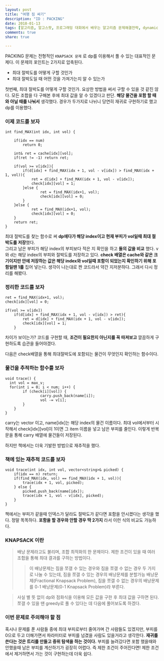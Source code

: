 ```yaml
---
layout: post
title: "여행 짐 싸기"
description: "ID : PACKING"
date: 2018-01-13
tags: [알고리즘, 알고스팟, 프로그래밍 대회에서 배우는 알고리즘 문제해결전략, dynamic programming, 재추적]
comments: true
share: true

---
```


PACKING 문제는 전형적인 `KNAPSACK 문제` 로  dp를 이용해서 풀 수 있는 대표적인 문제다.
이 문제의 포인트는 2가지로 압축된다.
* 최대 절박도를 어떻게 구할 것인가
* 최대 절박도일 때 어떤 것을 가져가는지 알 수 있는가

첫번째, 최대 절박도를 어떻게 구할 것인가.
요상한 방법을 써서 구할 수 있을 것 같진 않다. 모든 조합을 다 구해본 후에 최대 값을 알 수 있겠다고 판단. **해당 물건을 포함 할 때와 아닐 때를 나눠서** 생각했다.
경우가 두가지로 나뉘니 당연히 재귀로 구현하기로 했고 dp를 이용했다.

### 이제 코드를 보자
    int find_MAX(int idx, int vol) {

        if(idx == num)
            return 0;

        int& ret = cache[idx][vol];
        if(ret != -1) return ret;

        if(vol >= v[idx]){
            if(d[idx] + find_MAX(idx + 1, vol - v[idx]) > find_MAX(idx + 1, vol)){
                ret = d[idx] + find_MAX(idx + 1, vol - v[idx]);
                check[idx][vol] = 1;
            }else {
                    ret = find_MAX(idx+1, vol);
                    check[idx][vol] = 0;
            }
        }else {
                ret = find_MAX(idx+1, vol);
                check[idx][vol] = 0;
        }
        return ret;
    }

최대 절박도를 찾는 함수로 써 **dp에다가 해당 index이고 현재 부피가 vol일때 최대 절박도를 저장**했다.  
그리고 남은 부피가 해당 index의 부피보다 적은 지 확인을 하고 **둘의 값을 비교** 했다.
v와 d는 해당 index의 부피와 절박도를 저장하고 있다.
**check 배열은 cache와 같은 크기이지만 안에 저장하는 값은 해당 index와 vol일때 포함이 되었는지 확인하기 위해 포함일땐 1를** 집어 넣는다.
생각이 나는대로 짠 코드라서 약간 지저분하다. 그래서 다시 정리를 해봤다.

### 정리한 코드를 보자

	ret = find_MAX(idx+1, vol);
	check[idx][vol] = 0;

	if(vol >= v[idx])
		if(d[idx] + find_MAX(idx + 1, vol - v[idx]) > ret){
			ret = d[idx] + find_MAX(idx + 1, vol - v[idx]);
			check[idx][vol] = 1;
		}

차이가 보이는가? 코드를 구현할 때, **조건이 필요한지 아닌지를 꼭 따져보고** 깔끔하게 구현하도록 습관을 들어야겠다.

다음은 check배열을 통해 최대절박도에 포함되는 물건이 무엇인지 확인하는 함수이다.
### 물건을 추적하는 함수를 보자

    void trace() {
      int vol = max_v;
      for(int i = 0; i < num; i++) {
            if (check[i][vol]) {
                    carry.push_back(name[i]);
                    vol -= v[i];
            }
        }
    }

carry는 vector<string> 이고, name[idx]는 해당 index의 물건 이름이다. 최대 vol에서부터 시작해서 check[idx][vol]이 1이면 그 item 이름을 넣고 남은 부피를 줄인다. 이렇게 반복문을 통해 carry 배열에 물건들이 저장된다.

하지만 책에서는 더욱 기발한 방법으로 재추적을 했다.

### 책에 있는 재추적 코드를 보자

    void trace(int idx, int vol, vector<string>& picked) {
        if(idx == n) return;
        if(find_MAX(idx, vol) == find_MAX(idx + 1, vol)){
            trace(idx + 1, vol, picked);
        } else {
            picked.push_back(name[idx]);
            trace(idx + 1, vol - v[idx], picked);
        }
    }

책에서는 부피가 같을때 인덱스가 달라도 절박도가 같다면 포함을 안시켰다는 생각을 했다. 정말 똑똑하다. **포함을 할 경우와 안할 경우 딱 2가지** 라서 이런 식의 비교도 가능하다.

### KNAPSACK 이란

> 배낭 문제라고도 불리며, 조합 최적화의 한 문제이다.
> 제한 조건이 있을 때 여러 조합을 통해 최대 결과를 구하는 방법이다.
>> 이 배낭문제는 짐을 쪼갤 수 있는 경우와 짐을 쪼갤 수 없는 경우 두 가지로 나눌 수 있는데, 짐을 쪼갤 수 있는 경우의 배낭문제를 분할가능 배낭문제(Fractional Knapsack Problem), 짐을 쪼갤 수 없는 경우의 배낭문제를 0-1 배낭문제(0-1 Knapsack Problem)라 부른다.

> 사실 별 뜻 없이 dp와 점화식을 이용해 모든 값을 구한 후 최대 값을 구하면 된다.
> 쪼갤 수 있을 땐 greedy로 풀 수 있다는 데 다음에 풀어보도록 하겠다.

### 이번 문제로 주의해야 할 점
혹시나 문제를 푼 사람들 중에 최대 부피로부터 줄여가며 간 사람들도 있겠지만, 부피를 0으로 두고 더해가면서 파라미터로 부피를 넘겼을 사람도 있을거라고 생각한다.
**재귀를 쓴다는 것은 트리를 만들고 중위 탐색을 하는 것이다.** 부피를 늘려갔다면 포함 했을때와 안했을때 남은 부피를 계산하기가 굉장히 어렵다.
즉 제한 조건이 주어진다면! 제한 조건에서 제거하면서 가는 것이 구현하는데 더욱 쉽다.
